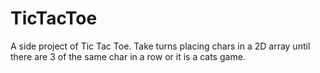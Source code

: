 # TicTacToe
A side project of Tic Tac Toe. Take turns placing chars in a 2D array until there are 3 of the same char in a row or it is a cats game.
